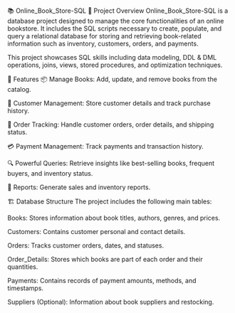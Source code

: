 📚 Online_Book_Store-SQL
📌 Project Overview
Online_Book_Store-SQL is a database project designed to manage the core functionalities of an online bookstore. It includes the SQL scripts necessary to create, populate, and query a relational database for storing and retrieving book-related information such as inventory, customers, orders, and payments.

This project showcases SQL skills including data modeling, DDL & DML operations, joins, views, stored procedures, and optimization techniques.

🧰 Features
📦 Manage Books: Add, update, and remove books from the catalog.

👥 Customer Management: Store customer details and track purchase history.

🛒 Order Tracking: Handle customer orders, order details, and shipping status.

💳 Payment Management: Track payments and transaction history.

🔍 Powerful Queries: Retrieve insights like best-selling books, frequent buyers, and inventory status.

🧾 Reports: Generate sales and inventory reports.

🏗️ Database Structure
The project includes the following main tables:

Books: Stores information about book titles, authors, genres, and prices.

Customers: Contains customer personal and contact details.

Orders: Tracks customer orders, dates, and statuses.

Order_Details: Stores which books are part of each order and their quantities.

Payments: Contains records of payment amounts, methods, and timestamps.

Suppliers (Optional): Information about book suppliers and restocking.
